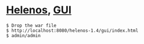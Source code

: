 # [Helenos](https://github.com/tomekkup/helenos), [GUI](http://sourceforge.net/projects/helenos-gui/files/)
	$ Drop the war file
	$ http://localhost:8080/helenos-1.4/gui/index.html
	$ admin/admin

